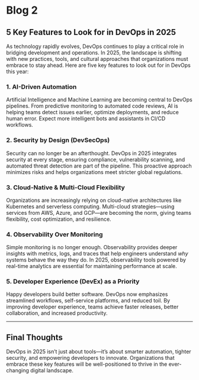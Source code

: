 # Blog 2

## 5 Key Features to Look for in DevOps in 2025  

As technology rapidly evolves, DevOps continues to play a critical role in bridging development and operations. In 2025, the landscape is shifting with new practices, tools, and cultural approaches that organizations must embrace to stay ahead. Here are five key features to look out for in DevOps this year:  

### 1. **AI-Driven Automation**  
Artificial Intelligence and Machine Learning are becoming central to DevOps pipelines. From predictive monitoring to automated code reviews, AI is helping teams detect issues earlier, optimize deployments, and reduce human error. Expect more intelligent bots and assistants in CI/CD workflows.  

### 2. **Security by Design (DevSecOps)**  
Security can no longer be an afterthought. DevOps in 2025 integrates security at every stage, ensuring compliance, vulnerability scanning, and automated threat detection are part of the pipeline. This proactive approach minimizes risks and helps organizations meet stricter global regulations.  

### 3. **Cloud-Native & Multi-Cloud Flexibility**  
Organizations are increasingly relying on cloud-native architectures like Kubernetes and serverless computing. Multi-cloud strategies—using services from AWS, Azure, and GCP—are becoming the norm, giving teams flexibility, cost optimization, and resilience.  

### 4. **Observability Over Monitoring**  
Simple monitoring is no longer enough. Observability provides deeper insights with metrics, logs, and traces that help engineers understand *why* systems behave the way they do. In 2025, observability tools powered by real-time analytics are essential for maintaining performance at scale.  

### 5. **Developer Experience (DevEx) as a Priority**  
Happy developers build better software. DevOps now emphasizes streamlined workflows, self-service platforms, and reduced toil. By improving developer experience, teams achieve faster releases, better collaboration, and increased productivity.  

---

## Final Thoughts  
DevOps in 2025 isn’t just about tools—it’s about smarter automation, tighter security, and empowering developers to innovate. Organizations that embrace these key features will be well-positioned to thrive in the ever-changing digital landscape.  
